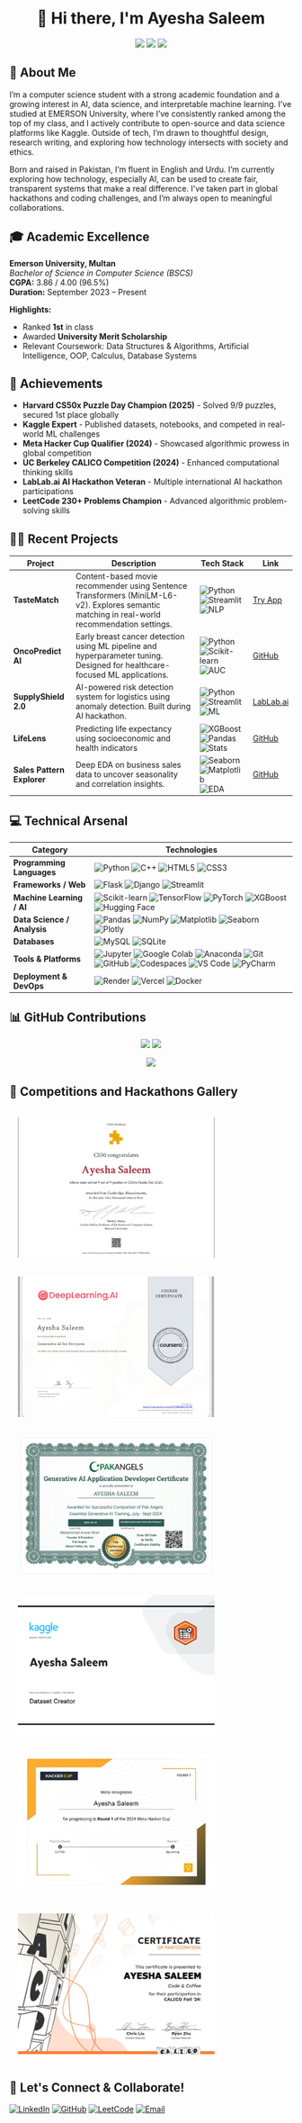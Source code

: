 <div align="center">
 <!-- <img src="https://readme-typing-svg.demolab.com?font=Fira+Code&size=36&duration=3000&pause=1000&color=FFD300&center=true&vCenter=true&width=1000&lines=Welcome+to+my+portfolio;Exploring+Explainable+AI+and+Social+Impact;Advancing+intelligent+systems+together" alt="Dynamic Welcome" />
![Typewriter](https://svg-banners.vercel.app/api?type=typeWriter&text1=👋Hi%20there,%20I'm%20Ayesha%20Saleem&height=70&width=600) -->

# 👋 Hi there, I'm **Ayesha Saleem**

<p>
<img src="https://img.shields.io/badge/-Computer%20Scientist-FF6B6B?style=flat" />
<img src="https://img.shields.io/badge/-Machine%20Learning%20Engineer-22A699?style=flat" />
<img src="https://img.shields.io/badge/-AI%20%26%20Data%20Science%20Enthusiast-4B8BBE?style=flat" />
</p>
</div>

## 💫 About Me 

I’m a computer science student with a strong academic foundation and a growing interest in AI, data science, and interpretable machine learning. I’ve studied at EMERSON University, where I’ve consistently ranked among the top of my class, and I actively contribute to open-source and data science platforms like Kaggle. Outside of tech, I’m drawn to thoughtful design, research writing, and exploring how technology intersects with society and ethics.

Born and raised in Pakistan, I’m fluent in English and Urdu. I’m currently exploring how technology, especially AI, can be used to create fair, transparent systems that make a real difference. I've taken part in global hackathons and coding challenges, and I’m always open to meaningful collaborations.


## 🎓 Academic Excellence

**Emerson University, Multan**  
*Bachelor of Science in Computer Science (BSCS)*  
**CGPA:** 3.86 / 4.00 (96.5%)  
**Duration:** September 2023 – Present

**Highlights:**
- Ranked **1st** in class
- Awarded **University Merit Scholarship**
- Relevant Coursework: Data Structures & Algorithms, Artificial Intelligence, OOP, Calculus, Database Systems 

## 🌟 Achievements 

- **Harvard CS50x Puzzle Day Champion (2025)** - Solved 9/9 puzzles, secured 1st place globally  
- **Kaggle Expert** - Published datasets, notebooks, and competed in real-world ML challenges  
- **Meta Hacker Cup Qualifier (2024)** - Showcased algorithmic prowess in global competition  
- **UC Berkeley CALICO Competition (2024)** - Enhanced computational thinking skills  
- **LabLab.ai AI Hackathon Veteran** - Multiple international AI hackathon participations  
- **LeetCode 230+ Problems Champion** - Advanced algorithmic problem-solving skills  

## 👩‍💻 Recent Projects

<div>

| **Project**             | **Description**                                                                                     | **Tech Stack**                                                                                                                                                             | **Link** |
|-------------------------|-----------------------------------------------------------------------------------------------------|----------------------------------------------------------------------------------------------------------------------------------------------------------------------------|----------|
| **TasteMatch**          | Content-based movie recommender using Sentence Transformers (MiniLM-L6-v2).  Explores semantic matching in real-world recommendation settings. | ![Python](https://img.shields.io/badge/Python-3776AB?style=flat&logo=python&logoColor=white) ![Streamlit](https://img.shields.io/badge/Streamlit-FF4B4B?style=flat&logo=streamlit&logoColor=white) ![NLP](https://img.shields.io/badge/NLP-336699?style=flat) | [ Try App](https://tastematch-kfdxsz24xk9bbypttq9dtw.streamlit.app/) |
| **OncoPredict AI**      | Early breast cancer detection using ML pipeline and hyperparameter tuning. Designed for healthcare-focused ML applications. | ![Python](https://img.shields.io/badge/Python-3776AB?style=flat&logo=python&logoColor=white) ![Scikit-learn](https://img.shields.io/badge/Scikit--learn-F7931E?style=flat&logo=scikit-learn&logoColor=white) ![AUC](https://img.shields.io/badge/AUC-FFB000?style=flat) | [ GitHub](https://github.com/aysh34/OncoPredict-AI) |
| **SupplyShield 2.0**    | AI-powered risk detection system for logistics using anomaly detection. Built during AI hackathon. | ![Python](https://img.shields.io/badge/Python-3776AB?style=flat&logo=python&logoColor=white) ![Streamlit](https://img.shields.io/badge/Streamlit-FF4B4B?style=flat&logo=streamlit&logoColor=white) ![ML](https://img.shields.io/badge/Machine%20Learning-2C9AB7?style=flat) | [ LabLab.ai](https://lablab.ai/event/execute-ai-genesis/binge-thinkers/supplyshield-smart-risk-detection) |
| **LifeLens**            | Predicting life expectancy using socioeconomic and health indicators                               | ![XGBoost](https://img.shields.io/badge/XGBoost-EC2D2D?style=flat) ![Pandas](https://img.shields.io/badge/Pandas-150458?style=flat&logo=pandas&logoColor=white) ![Stats](https://img.shields.io/badge/Statistics-5C5CFF?style=flat) | [ GitHub](https://github.com/aysh34/Life_Expectancy_Prediction_With_Machine_Learning) |
| **Sales Pattern Explorer** |Deep EDA on business sales data to uncover seasonality and correlation insights.| ![Seaborn](https://img.shields.io/badge/Seaborn-3E65FF?style=flat) ![Matplotlib](https://img.shields.io/badge/Matplotlib-11557C?style=flat&logo=plotly&logoColor=white) ![EDA](https://img.shields.io/badge/EDA-7F00FF?style=flat) | [ GitHub](https://github.com/aysh34/Unveiling-Sales-Patterns-with-EDA) |

</div>


## 💻 Technical Arsenal


<div>

| **Category**              | **Technologies**                                                                                                                                                                                                                                                                                                                                                                                                                                                                                                                                                        |
|---------------------------|----------------------------------------------------------------------------------------------------------------------------------------------------------------------------------------------------------------------------------------------------------------------------------------------------------------------------------------------------------------------------------------------------------------------------------------------------------------------------------------------------------------------------------------------------------------------------|
| **Programming Languages** | ![Python](https://img.shields.io/badge/-Python-3776AB?style=flat&logo=python&logoColor=white) ![C++](https://img.shields.io/badge/-C++-00599C?style=flat&logo=c%2B%2B&logoColor=white) ![HTML5](https://img.shields.io/badge/HTML5-E34F26?style=flat&logo=html5&logoColor=white) ![CSS3](https://img.shields.io/badge/CSS3-1572B6?style=flat&logo=css3&logoColor=white) |
| **Frameworks / Web**      | ![Flask](https://img.shields.io/badge/Flask-000000?style=flat&logo=flask&logoColor=white) ![Django](https://img.shields.io/badge/Django-092E20?style=flat&logo=django&logoColor=white) ![Streamlit](https://img.shields.io/badge/Streamlit-FF4B4B?style=flat&logo=streamlit&logoColor=white)                                                                                                                |
| **Machine Learning / AI** | ![Scikit-learn](https://img.shields.io/badge/Scikit--learn-F7931E?style=flat&logo=scikit-learn&logoColor=white) ![TensorFlow](https://img.shields.io/badge/TensorFlow-FF6F00?style=flat&logo=tensorflow&logoColor=white) ![PyTorch](https://img.shields.io/badge/PyTorch-EE4C2C?style=flat&logo=pytorch&logoColor=white) ![XGBoost](https://img.shields.io/badge/XGBoost-EC2D2D?style=flat&logo=python&logoColor=white) ![Hugging Face](https://img.shields.io/badge/HuggingFace-FFD21F?style=flat&logo=huggingface&logoColor=black) |
| **Data Science / Analysis** | ![Pandas](https://img.shields.io/badge/Pandas-150458?style=flat&logo=pandas&logoColor=white) ![NumPy](https://img.shields.io/badge/NumPy-013243?style=flat&logo=numpy&logoColor=white) ![Matplotlib](https://img.shields.io/badge/Matplotlib-11557C?style=flat&logo=matplotlib&logoColor=white) ![Seaborn](https://img.shields.io/badge/Seaborn-3E65FF?style=flat) ![Plotly](https://img.shields.io/badge/Plotly-3F4F75?style=flat&logo=plotly&logoColor=white) |
| **Databases**             | ![MySQL](https://img.shields.io/badge/MySQL-00758F?style=flat&logo=mysql&logoColor=white) ![SQLite](https://img.shields.io/badge/SQLite-003B57?style=flat&logo=sqlite&logoColor=white)                                                                                                                                                                                                                                                                                                                                              |
| **Tools & Platforms**     | ![Jupyter](https://img.shields.io/badge/Jupyter-F37626?style=flat&logo=jupyter&logoColor=white) ![Google Colab](https://img.shields.io/badge/Colab-F9AB00?style=flat&logo=google-colab&logoColor=white) ![Anaconda](https://img.shields.io/badge/Anaconda-42B029?style=flat&logo=anaconda&logoColor=white) ![Git](https://img.shields.io/badge/Git-F05032?style=flat&logo=git&logoColor=white) ![GitHub](https://img.shields.io/badge/GitHub-181717?style=flat&logo=github&logoColor=white) ![Codespaces](https://img.shields.io/badge/GitHub%20Codespaces-181717?style=flat&logo=github&logoColor=white) ![VS Code](https://img.shields.io/badge/VS%20Code-007ACC?style=flat&logo=visual-studio-code&logoColor=white) ![PyCharm](https://img.shields.io/badge/PyCharm-000000?style=flat&logo=pycharm&logoColor=white) |
| **Deployment & DevOps**   | ![Render](https://img.shields.io/badge/Render-46E3B7?style=flat&logo=render&logoColor=black) ![Vercel](https://img.shields.io/badge/Vercel-000000?style=flat&logo=vercel&logoColor=white) ![Docker](https://img.shields.io/badge/Docker-2496ED?style=flat-square&logo=docker&logoColor=white)                                                                                                                                                                                                                                        |

</div>

## 📊 GitHub Contributions 

<p align="center">
  <img width="48%" src="https://github-readme-stats.vercel.app/api?username=aysh34&show_icons=true&theme=dracula&hide_border=true&include_all_commits=true&count_private=true"/>
  <img width="48%" src="https://github-readme-stats.vercel.app/api/top-langs/?username=aysh34&langs_count=8&layout=compact&theme=dracula&hide_border=true"/></p>

<p align="center">
  <img src="https://github-profile-summary-cards.vercel.app/api/cards/profile-details?username=aysh34&theme=dracula" />
</p>

## 🏅 Competitions and Hackathons Gallery 
<p float="left">
  <a href="https://raw.githubusercontent.com/aysh34/aysh34/main/assets/CS50x%20Puzzle%20Day%202025.png" target="_blank">
    <img src="https://raw.githubusercontent.com/aysh34/aysh34/main/assets/CS50x%20Puzzle%20Day%202025.png" style="width: 350px; height: 250px; object-fit: cover; margin: 15px;" /></a>

  <a href="https://github.com/aysh34/aysh34/blob/main/assets/GEN%20AI_page-0001.jpg" target="_blank">
    <img src="https://github.com/aysh34/aysh34/blob/main/assets/GEN%20AI_page-0001.jpg" style="width: 350px; height: 250px; object-fit: cover; margin: 15px;" /></a>

  <a href="https://raw.githubusercontent.com/aysh34/aysh34/main/assets/PakAngels%20Gen%20Ai.jpg" target="_blank">
    <img src="https://raw.githubusercontent.com/aysh34/aysh34/main/assets/PakAngels%20Gen%20Ai.jpg" style="width: 350px; height: 250px; object-fit: cover; margin: 15px;" /></a>

  <a href="https://raw.githubusercontent.com/aysh34/aysh34/main/assets/Dataset%20Creator.png" target="_blank">
    <img src="https://raw.githubusercontent.com/aysh34/aysh34/main/assets/Dataset%20Creator.png" style="width: 350px; height: 250px; object-fit: cover; margin: 15px;" /></a>

  <a href="https://raw.githubusercontent.com/aysh34/aysh34/main/assets/meta.jpg" target="_blank">
    <img src="https://raw.githubusercontent.com/aysh34/aysh34/main/assets/meta.jpg" style="width: 350px; height: 250px; object-fit: cover; margin: 15px;" /></a>

  <a href="https://raw.githubusercontent.com/aysh34/aysh34/main/assets/cal.jpg" target="_blank">
    <img src="https://raw.githubusercontent.com/aysh34/aysh34/main/assets/cal.jpg" style="width: 350px; height: 250px; object-fit: cover; margin: 15px;" /></a>
</p>

## 🤝 Let's Connect & Collaborate!
<div>
   <p>
    <a href="https://www.linkedin.com/in/ayesha-saleem6/">
      <img src="https://img.shields.io/badge/LinkedIn-0077B5?style=for-the-badge&logo=linkedin&logoColor=white&labelColor=0077B5" alt="LinkedIn" /></a>
    <a href="https://github.com/aysh34">
      <img src="https://img.shields.io/badge/GitHub-100000?style=for-the-badge&logo=github&logoColor=white&labelColor=181717" alt="GitHub" /></a>
    <a href="https://leetcode.com/ayesha_saleem9">
      <img src="https://img.shields.io/badge/LeetCode-FFA116?style=for-the-badge&logo=leetcode&logoColor=black&labelColor=FFA116" alt="LeetCode" /></a>
    <a href="mailto:ayeshasaleem853@gmail.com">
      <img src="https://img.shields.io/badge/Email-D14836?style=for-the-badge&logo=gmail&logoColor=white&labelColor=D14836" alt="Email" /></a>
  </p>
</div>
